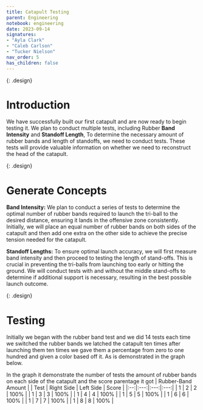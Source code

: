 ```yaml
---
title: Catapult Testing 
parent: Engineering
notebook: engineering
date: 2023-09-14
signatures:
- "Ayla Clark"
- "Caleb Carlson"
- "Tucker Nielson"
nav_order: 5
has_children: false
---
```


{: .design}
# Introduction 

We have successfully built our first catapult and are now ready to begin testing it. We plan to conduct multiple tests, including Rubber **Band Intensity** and **Standoff Length**, To determine the necessary amount of rubber bands and length of standoffs, we need to conduct tests. These tests will provide valuable information on whether we need to reconstruct the head of the catapult.

{: .design}
# Generate Concepts 

**Band Intensity:** We plan to conduct a series of tests to determine the optimal number of rubber bands required to launch the tri-ball to the desired distance, ensuring it lands in the offensive zone consistently. Initially, we will place an equal number of rubber bands on both sides of the catapult and then add one extra on the other side to achieve the precise tension needed for the catapult.

**Standoff Lengths:** To ensure optimal launch accuracy, we will first measure band intensity and then proceed to testing the length of stand-offs. This is crucial in preventing the tri-balls from launching too early or hitting the ground. We will conduct tests with and without the middle stand-offs to determine if additional support is necessary, resulting in the best possible launch outcome.

{: .design}
# Testing

Initially we began with the rubber band test and we did 14 tests each time we switched the rubber bands we latched the catapult ten times after launching them ten times we gave them a percentage from zero to one hundred and given a color based off it. As is demonstrated in the graph below.

In the graph it demonstrate the number of tests the amount of rubber bands on each side of the catapult and the score parentage it got
| Rubber-Band Amount |
| Test | Right Side | Left Side | Score |
|:--:|:---:|:---:|:---:|
| 1 | 2 | 2 | 100% |
| 1 | 3 | 3 | 100% | 
| 1 | 4 | 4 | 100% |
| 1 | 5 | 5 | 100% |
| 1 | 6 | 6 | 100% |
| 1 | 7 | 7 | 100% |
| 1 | 8 | 8 | 100% |
